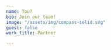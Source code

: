 ```yaml
---
name: You?
bio: Join our team!
image: "/assets/img/compass-solid.svg"
guest: false
work_title: Partner

---
```


